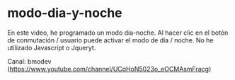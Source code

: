# modo-dia-y-noche
En este video, he programado un modo día-noche. Al hacer clic en el botón de conmutación / usuario puede activar el modo de día / noche. No he utilizado Javascript o Jqueryt.

Canal: bmodev (https://www.youtube.com/channel/UCqHoN5023o_eOCMAsmFracg)
